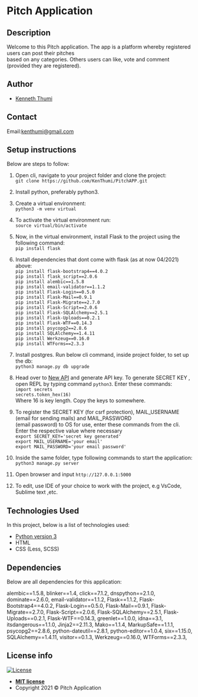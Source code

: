 # Pitch Application
## Description
Welcome to this Pitch application. The app is a platform whereby registered users can post their pitches <br>
based on any categories. Others users can like, vote and comment (provided they are registered).

## Author
- [Kenneth Thumi](https://github.com/KenThumi)

## Contact
Email:kenthumi@gmail.com

## Setup instructions
Below are steps to follow:
1. Open cli, navigate to your project folder and clone the project: <br/>
         `git clone https://github.com/KenThumi/PitchAPP.git`
2. Install python, preferably python3.
3. Create a virtual environment: <br/>
         `python3 -m venv virtual`
4. To activate the virtual environment run:<br/>
         `source virtual/bin/activate`
5. Now, in the virtual environment, install Flask to the project using the following command:<br/>
         `pip install flask`
6. Install dependencies that dont come with flask (as at now 04/2021) above:<br/>
        `pip install flask-bootstrap4==4.0.2`<br/>
        `pip install flask_script==2.0.6`<br/>
        `pip install alembic==1.5.8`<br/>
        `pip install email-validator==1.1.2`<br/>
        `pip install Flask-Login==0.5.0`<br/>
        `pip install Flask-Mail==0.9.1`<br/>
        `pip install Flask-Migrate==2.7.0`<br/>
        `pip install Flask-Script==2.0.6`<br/>
        `pip install Flask-SQLAlchemy==2.5.1`<br/>
        `pip install Flask-Uploads==0.2.1`<br/>
        `pip install Flask-WTF==0.14.3`<br/>
        `pip install psycopg2==2.8.6`<br/>
        `pip install SQLAlchemy==1.4.11`<br/>
        `pip install Werkzeug==0.16.0`<br/>
        `pip install WTForms==2.3.3`
7. Install postgres. Run below cli command, inside project folder, to set up the db: <br/>
            `python3 manage.py db upgrade`
7. Head over to [New API](https://newsapi.org/) and generate API key. To generate SECRET KEY 
    , open REPL by typing command `python3`. Enter these commands: <br/>
            `import secrets` <br/>
            `secrets.token_hex(16)`<br/>
    Where 16 is key length. Copy the keys to somewhere.
8. To register the SECRET KEY (for csrf protection), MAIL_USERNAME (email for sending mails) and MAIL_PASSWORD <br>
(email password) to OS for use, enter these commands from the cli. Enter the respective value where necessary <br/>
            `export SECRET_KEY='secret key generated'` <br/>
            `export MAIL_USERNAME='your email'`        <br/>
            `export MAIL_PASSWORD='your email password'`

9. Inside the same folder,  type following commands to start the application:<br/>
            `python3 manage.py server`
10. Open browser and input `http://127.0.0.1:5000`
11. To edit, use IDE of your choice to work with the project, e.g VsCode, Sublime text ,etc.

## Technologies Used
In this project, below is a list of technologies used:
- [Python version 3](https://www.python.org/)
- HTML
- CSS (Less, SCSS)

## Dependencies
Below are all dependencies for this application: <br>

alembic==1.5.8,
blinker==1.4,
click==7.1.2,
dnspython==2.1.0,
dominate==2.6.0,
email-validator==1.1.2,
Flask==1.1.2,
Flask-Bootstrap4==4.0.2,
Flask-Login==0.5.0,
Flask-Mail==0.9.1,
Flask-Migrate==2.7.0,
Flask-Script==2.0.6,
Flask-SQLAlchemy==2.5.1,
Flask-Uploads==0.2.1,
Flask-WTF==0.14.3,
greenlet==1.0.0,
idna==3.1,
itsdangerous==1.1.0,
Jinja2==2.11.3,
Mako==1.1.4,
MarkupSafe==1.1.1,
psycopg2==2.8.6,
python-dateutil==2.8.1,
python-editor==1.0.4,
six==1.15.0,
SQLAlchemy==1.4.11,
visitor==0.1.3,
Werkzeug==0.16.0,
WTForms==2.3.3,

## License info
[![License](http://img.shields.io/:license-mit-blue.svg?style=flat-square)](http://badges.mit-license.org)

- **[MIT license](http://opensource.org/licenses/mit-license.php)**
- Copyright 2021 © Pitch Application
